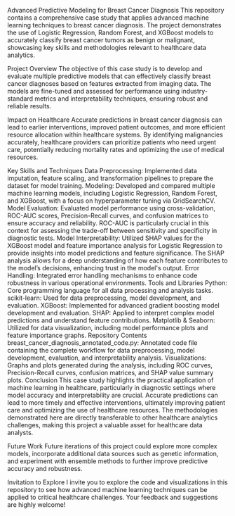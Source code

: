 Advanced Predictive Modeling for Breast Cancer Diagnosis
This repository contains a comprehensive case study that applies advanced machine learning techniques to breast cancer diagnosis. The project demonstrates the use of Logistic Regression, Random Forest, and XGBoost models to accurately classify breast cancer tumors as benign or malignant, showcasing key skills and methodologies relevant to healthcare data analytics.

Project Overview
The objective of this case study is to develop and evaluate multiple predictive models that can effectively classify breast cancer diagnoses based on features extracted from imaging data. The models are fine-tuned and assessed for performance using industry-standard metrics and interpretability techniques, ensuring robust and reliable results.

Impact on Healthcare
Accurate predictions in breast cancer diagnosis can lead to earlier interventions, improved patient outcomes, and more efficient resource allocation within healthcare systems. By identifying malignancies accurately, healthcare providers can prioritize patients who need urgent care, potentially reducing mortality rates and optimizing the use of medical resources.

Key Skills and Techniques
Data Preprocessing: Implemented data imputation, feature scaling, and transformation pipelines to prepare the dataset for model training.
Modeling: Developed and compared multiple machine learning models, including Logistic Regression, Random Forest, and XGBoost, with a focus on hyperparameter tuning via GridSearchCV.
Model Evaluation: Evaluated model performance using cross-validation, ROC-AUC scores, Precision-Recall curves, and confusion matrices to ensure accuracy and reliability. ROC-AUC is particularly crucial in this context for assessing the trade-off between sensitivity and specificity in diagnostic tests.
Model Interpretability: Utilized SHAP values for the XGBoost model and feature importance analysis for Logistic Regression to provide insights into model predictions and feature significance. The SHAP analysis allows for a deep understanding of how each feature contributes to the model’s decisions, enhancing trust in the model's output.
Error Handling: Integrated error handling mechanisms to enhance code robustness in various operational environments.
Tools and Libraries
Python: Core programming language for all data processing and analysis tasks.
scikit-learn: Used for data preprocessing, model development, and evaluation.
XGBoost: Implemented for advanced gradient boosting model development and evaluation.
SHAP: Applied to interpret complex model predictions and understand feature contributions.
Matplotlib & Seaborn: Utilized for data visualization, including model performance plots and feature importance graphs.
Repository Contents
breast_cancer_diagnosis_annotated_code.py: Annotated code file containing the complete workflow for data preprocessing, model development, evaluation, and interpretability analysis.
Visualizations: Graphs and plots generated during the analysis, including ROC curves, Precision-Recall curves, confusion matrices, and SHAP value summary plots.
Conclusion
This case study highlights the practical application of machine learning in healthcare, particularly in diagnostic settings where model accuracy and interpretability are crucial. Accurate predictions can lead to more timely and effective interventions, ultimately improving patient care and optimizing the use of healthcare resources. The methodologies demonstrated here are directly transferable to other healthcare analytics challenges, making this project a valuable asset for healthcare data analysts.

Future Work
Future iterations of this project could explore more complex models, incorporate additional data sources such as genetic information, and experiment with ensemble methods to further improve predictive accuracy and robustness.

Invitation to Explore
I invite you to explore the code and visualizations in this repository to see how advanced machine learning techniques can be applied to critical healthcare challenges. Your feedback and suggestions are highly welcome!
